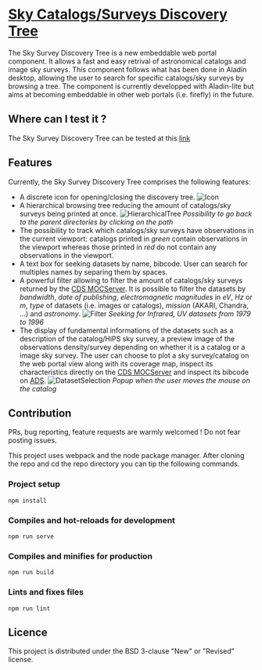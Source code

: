 # [Sky Catalogs/Surveys Discovery Tree](http://cdsportal.u-strasbg.fr/moctree/)

The Sky Survey Discovery Tree is a new embeddable web portal component. It allows a fast and easy retrival of astronomical catalogs and image sky surveys. This component follows what has been done in Aladin desktop, allowing the user to search for specific catalogs/sky surveys by browsing a tree. The component is currently developped with Aladin-lite but aims at becoming embeddable in other web portals (i.e. firefly) in the future.

## Where can I test it ?

The Sky Survey Discovery Tree can be tested at this [link](http://cdsportal.u-strasbg.fr/moctree/)

## Features

Currently, the Sky Survey Discovery Tree comprises the following features:

- A discrete icon for opening/closing the discovery tree. ![Icon](https://github.com/cds-astro/discovery-widget/blob/master/misc/open_close_icon.png)
- A hierarchical browsing tree reducing the amount of catalogs/sky surveys being printed at once.
![HierarchicalTree](https://github.com/cds-astro/discovery-widget/blob/master/misc/hierarchical_browsing_tree.png)
*Possibility to go back to the parent directories by clicking on the path*
- The possibility to track which catalogs/sky surveys have observations in the current viewport: catalogs printed in *green* contain observations in the viewport whereas those printed in *red* do not contain any observations in the viewport.
- A text box for seeking datasets by name, bibcode. User can search for multiples names by separing them by spaces.
- A powerful filter allowing to filter the amount of catalogs/sky surveys returned by the [CDS MOCServer](http://alasky.unistra.fr/MocServer/query). It is possible to filter the datasets by *bandwidth*, *date of publishing*, *electromagnetic magnitudes* in *eV*, *Hz* or *m*, *type* of datasets (i.e. images or catalogs), *mission* (AKARI, Chandra, ...) and *astronomy*.
![Filter](https://github.com/cds-astro/discovery-widget/blob/master/misc/filter_view.png)
*Seeking for Infrared, UV datasets from 1979 to 1996*
- The display of fundamental informations of the datasets such as a description of the catalog/HiPS sky survey, a preview image of the observations density/survey depending on whether it is a catalog or a image sky survey. The user can choose to plot a sky survey/catalog on the web portal view along with its coverage map, inspect its characteristics directly on the [CDS MOCServer](http://alasky.unistra.fr/MocServer/query) and inspect its bibcode on [ADS](https://ui.adsabs.harvard.edu/).
![DatasetSelection](https://github.com/cds-astro/discovery-widget/blob/master/misc/sky_survey_selection.png)
*Popup when the user moves the mouse on the catalog*

## Contribution

PRs, bug reporting, feature requests are warmly welcomed ! Do not fear posting issues.

This project uses webpack and the node package manager. After cloning the repo and cd the repo directory you can tip the following commands.

### Project setup
```
npm install
```

### Compiles and hot-reloads for development
```
npm run serve
```

### Compiles and minifies for production
```
npm run build
```

### Lints and fixes files
```
npm run lint
```

## Licence

This project is distributed under the BSD 3-clause "New" or "Revised" license.
